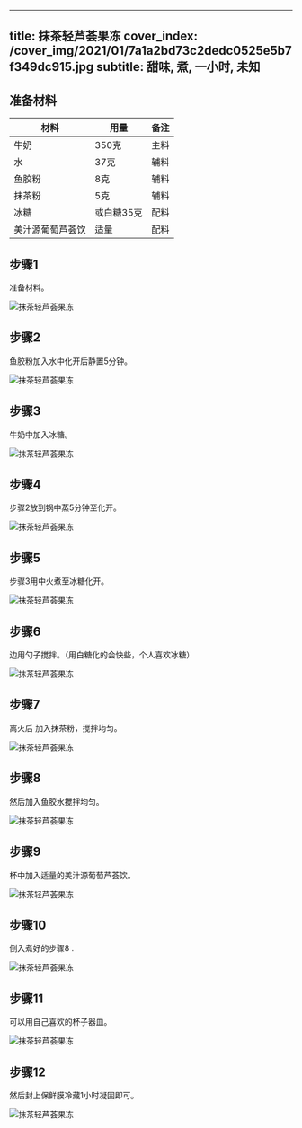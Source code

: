 
---
title: 抹茶轻芦荟果冻
cover_index: /cover_img/2021/01/7a1a2bd73c2dedc0525e5b7f349dc915.jpg
subtitle: 甜味, 煮, 一小时, 未知
---

## 准备材料

| 材料     | 用量 | 备注|
| ------- | ----- | --- |
| 牛奶 | 350克| 主料 |
| 水 | 37克| 辅料 |
| 鱼胶粉 | 8克| 辅料 |
| 抹茶粉 | 5克| 辅料 |
| 冰糖 | 或白糖35克| 配料 |
| 美汁源葡萄芦荟饮 | 适量| 配料 |

## 步骤1

准备材料。

![抹茶轻芦荟果冻](https://i8.meishichina.com/attachment/recipe/201010/201010121314587.JPG?x-oss-process=style/p320) 

## 步骤2

鱼胶粉加入水中化开后静置5分钟。

![抹茶轻芦荟果冻](https://i8.meishichina.com/attachment/recipe/201010/201010121319373.JPG?x-oss-process=style/p320) 

## 步骤3

牛奶中加入冰糖。

![抹茶轻芦荟果冻](https://i8.meishichina.com/attachment/recipe/201010/201010121319517.JPG?x-oss-process=style/p320) 

## 步骤4

步骤2放到锅中蒸5分钟至化开。

![抹茶轻芦荟果冻](https://i8.meishichina.com/attachment/recipe/201010/201010121320101.JPG?x-oss-process=style/p320) 

## 步骤5

步骤3用中火煮至冰糖化开。

![抹茶轻芦荟果冻](https://i8.meishichina.com/attachment/recipe/201010/201010121320413.JPG?x-oss-process=style/p320) 

## 步骤6

边用勺子搅拌。（用白糖化的会快些，个人喜欢冰糖）

![抹茶轻芦荟果冻](https://i8.meishichina.com/attachment/recipe/201010/201010121321078.JPG?x-oss-process=style/p320) 

## 步骤7

离火后 加入抹茶粉，搅拌均匀。

![抹茶轻芦荟果冻](https://i8.meishichina.com/attachment/recipe/201010/201010121321300.JPG?x-oss-process=style/p320) 

## 步骤8

然后加入鱼胶水搅拌均匀。

![抹茶轻芦荟果冻](https://i8.meishichina.com/attachment/recipe/201010/201010121321553.JPG?x-oss-process=style/p320) 

## 步骤9

杯中加入适量的美汁源葡萄芦荟饮。

![抹茶轻芦荟果冻](https://i8.meishichina.com/attachment/recipe/201010/201010121322216.JPG?x-oss-process=style/p320) 

## 步骤10

倒入煮好的步骤8 .

![抹茶轻芦荟果冻](https://i8.meishichina.com/attachment/recipe/201010/201010121322463.JPG?x-oss-process=style/p320) 

## 步骤11

可以用自己喜欢的杯子器皿。

![抹茶轻芦荟果冻](https://i8.meishichina.com/attachment/recipe/201010/201010121323127.JPG?x-oss-process=style/p320) 

## 步骤12

然后封上保鲜膜冷藏1小时凝固即可。

![抹茶轻芦荟果冻](https://i8.meishichina.com/attachment/recipe/201010/201010121323296.JPG?x-oss-process=style/p320) 


